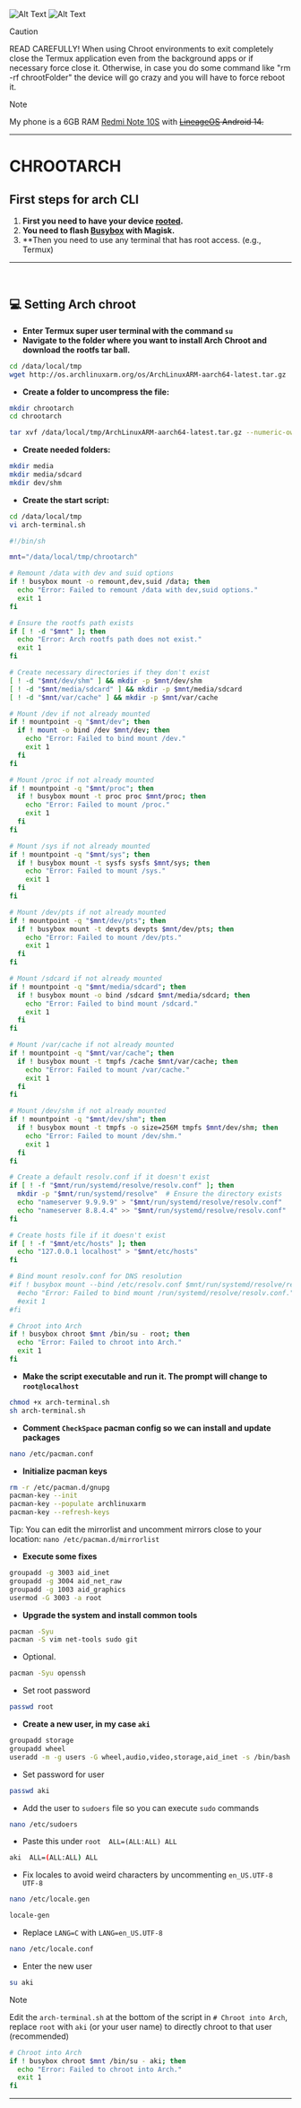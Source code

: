 <img src="https://raw.githubusercontent.com/anlaki-py/chrootarch/main/screenshots/arch.png" alt="Alt Text"/>
<img src="https://raw.githubusercontent.com/anlaki-py/chrootarch/main/screenshots/arch2.png" alt="Alt Text"/>

> [!CAUTION]
> READ CAREFULLY! When using Chroot environments to exit completely close the Termux application even from the background apps or if necessary force close it. Otherwise, in case you do some command like "rm -rf chrootFolder" the device will go crazy and you will have to force reboot it.

> [!NOTE]
> My phone is a 6GB RAM [Redmi Note 10S](https://m.gsmarena.com/xiaomi_redmi_note_10s-10769.php) with ~~[LineageOS](https://lineageos.org/) Android 14.~~

---
# CHROOTARCH

## First steps for arch CLI

1. **First you need to have your device <u>rooted</u>.**
2. **You need to flash [Busybox](https://github.com/Magisk-Modules-Alt-Repo/BuiltIn-BusyBox/releases) with Magisk.**
3. **Then you need to use any terminal that has root access. (e.g., Termux)

---  

<br>

## 💻 Setting Arch chroot <a name=arch-chroot></a>

- **Enter Termux super user terminal with the command `su`**
- **Navigate to the folder where you want to install Arch Chroot and download the rootfs tar ball.**

```bash
cd /data/local/tmp
wget http://os.archlinuxarm.org/os/ArchLinuxARM-aarch64-latest.tar.gz
```

- **Create a folder to uncompress the file:**

```bash
mkdir chrootarch
cd chrootarch

tar xvf /data/local/tmp/ArchLinuxARM-aarch64-latest.tar.gz --numeric-owner
```

- **Create needed folders:**

```bash
mkdir media
mkdir media/sdcard
mkdir dev/shm
```

- **Create the start script:**

```bash
cd /data/local/tmp
vi arch-terminal.sh
```

```bash
#!/bin/sh

mnt="/data/local/tmp/chrootarch"

# Remount /data with dev and suid options
if ! busybox mount -o remount,dev,suid /data; then
  echo "Error: Failed to remount /data with dev,suid options."
  exit 1
fi

# Ensure the rootfs path exists
if [ ! -d "$mnt" ]; then
  echo "Error: Arch rootfs path does not exist."
  exit 1
fi

# Create necessary directories if they don't exist
[ ! -d "$mnt/dev/shm" ] && mkdir -p $mnt/dev/shm
[ ! -d "$mnt/media/sdcard" ] && mkdir -p $mnt/media/sdcard
[ ! -d "$mnt/var/cache" ] && mkdir -p $mnt/var/cache

# Mount /dev if not already mounted
if ! mountpoint -q "$mnt/dev"; then
  if ! mount -o bind /dev $mnt/dev; then
    echo "Error: Failed to bind mount /dev."
    exit 1
  fi
fi

# Mount /proc if not already mounted
if ! mountpoint -q "$mnt/proc"; then
  if ! busybox mount -t proc proc $mnt/proc; then
    echo "Error: Failed to mount /proc."
    exit 1
  fi
fi

# Mount /sys if not already mounted
if ! mountpoint -q "$mnt/sys"; then
  if ! busybox mount -t sysfs sysfs $mnt/sys; then
    echo "Error: Failed to mount /sys."
    exit 1
  fi
fi

# Mount /dev/pts if not already mounted
if ! mountpoint -q "$mnt/dev/pts"; then
  if ! busybox mount -t devpts devpts $mnt/dev/pts; then
    echo "Error: Failed to mount /dev/pts."
    exit 1
  fi
fi

# Mount /sdcard if not already mounted
if ! mountpoint -q "$mnt/media/sdcard"; then
  if ! busybox mount -o bind /sdcard $mnt/media/sdcard; then
    echo "Error: Failed to bind mount /sdcard."
    exit 1
  fi
fi

# Mount /var/cache if not already mounted
if ! mountpoint -q "$mnt/var/cache"; then
  if ! busybox mount -t tmpfs /cache $mnt/var/cache; then
    echo "Error: Failed to mount /var/cache."
    exit 1
  fi
fi

# Mount /dev/shm if not already mounted
if ! mountpoint -q "$mnt/dev/shm"; then
  if ! busybox mount -t tmpfs -o size=256M tmpfs $mnt/dev/shm; then
    echo "Error: Failed to mount /dev/shm."
    exit 1
  fi
fi

# Create a default resolv.conf if it doesn't exist
if [ ! -f "$mnt/run/systemd/resolve/resolv.conf" ]; then
  mkdir -p "$mnt/run/systemd/resolve"  # Ensure the directory exists
  echo "nameserver 9.9.9.9" > "$mnt/run/systemd/resolve/resolv.conf"
  echo "nameserver 8.8.4.4" >> "$mnt/run/systemd/resolve/resolv.conf"
fi

# Create hosts file if it doesn't exist
if [ ! -f "$mnt/etc/hosts" ]; then
  echo "127.0.0.1 localhost" > "$mnt/etc/hosts"
fi

# Bind mount resolv.conf for DNS resolution
#if ! busybox mount --bind /etc/resolv.conf $mnt/run/systemd/resolve/resolv.conf; then
  #echo "Error: Failed to bind mount /run/systemd/resolve/resolv.conf."
  #exit 1
#fi

# Chroot into Arch
if ! busybox chroot $mnt /bin/su - root; then
  echo "Error: Failed to chroot into Arch."
  exit 1
fi
```

- **Make the script executable and run it. The prompt will change to `root@localhost`**

```bash
chmod +x arch-terminal.sh
sh arch-terminal.sh
```

- **Comment `CheckSpace` pacman config so we can install and update packages**

```bash
nano /etc/pacman.conf
```

- **Initialize pacman keys**

```bash
rm -r /etc/pacman.d/gnupg
pacman-key --init
pacman-key --populate archlinuxarm
pacman-key --refresh-keys
```

Tip: You can edit the mirrorlist and uncomment mirrors close to your location: `nano /etc/pacman.d/mirrorlist`

- **Execute some fixes**

```bash
groupadd -g 3003 aid_inet
groupadd -g 3004 aid_net_raw
groupadd -g 1003 aid_graphics
usermod -G 3003 -a root
```

- **Upgrade the system and install common tools**

```bash
pacman -Syu
pacman -S vim net-tools sudo git
```

- Optional.

```bash
pacman -Syu openssh
```

- Set root password 
```bash
passwd root
```

- **Create a new user, in my case `aki`**

```bash
groupadd storage
groupadd wheel
useradd -m -g users -G wheel,audio,video,storage,aid_inet -s /bin/bash aki
```

- Set password for user

```bash
passwd aki
```

- Add the user to `sudoers` file so you can execute `sudo` commands

```bash
nano /etc/sudoers
```

- Paste this under `root  ALL=(ALL:ALL) ALL` 

```bash 
aki  ALL=(ALL:ALL) ALL
```

- Fix locales to avoid weird characters by uncommenting `en_US.UTF-8 UTF-8`

```bash
nano /etc/locale.gen
```

```bash
locale-gen
```

- Replace `LANG=C` with `LANG=en_US.UTF-8`

```bash
nano /etc/locale.conf
```

- Enter the new user
```bash
su aki
```

> [!NOTE]
> Edit the `arch-terminal.sh` at the bottom of the script in `# Chroot into Arch`, replace `root` with `aki` (or your user name) to directly chroot to that user (recommended)

```bash
# Chroot into Arch
if ! busybox chroot $mnt /bin/su - aki; then
  echo "Error: Failed to chroot into Arch."
  exit 1
fi
```

---
